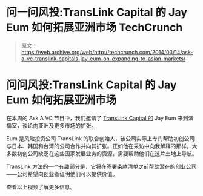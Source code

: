 # 问一问风投:TransLink Capital 的 Jay Eum 如何拓展亚洲市场 TechCrunch

> 原文：<https://web.archive.org/web/http://techcrunch.com/2014/03/14/ask-a-vc-translink-capitals-jay-eum-on-expanding-to-asian-markets/>

# 问问风投:TransLink Capital 的 Jay Eum 如何拓展亚洲市场

在本周的 Ask A VC 节目中，我们邀请了 [TransLink Capital 的](https://web.archive.org/web/20230131003210/http://www.translinkcapital.com/) Jay Eum 来到演播室，谈论向亚洲及更多市场的扩张。

Eum 是风险投资公司 TransLink 的联合创始人，该公司实际上专门帮助初创公司与日本、韩国和台湾的公司合作并向其扩张。正如他在采访中向我解释的那样，大多数初创公司缺乏在这些国家发展业务的资源，需要帮助他们在这片土地上导航。

TransLink 方法的一个有趣部分是，它将在签署条款清单之前帮助潜在的创业公司——公司希望向创业者证明他们可以提供价值。

查看以上视频了解更多信息。